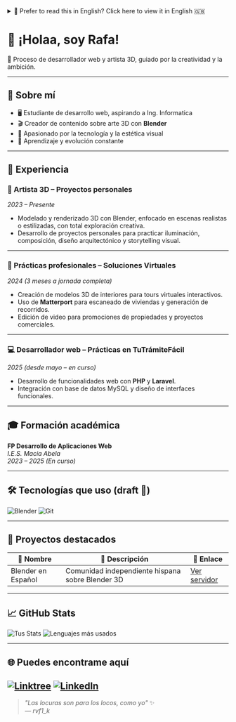 <details>
  <summary>📖 Prefer to read this in English? Click here to view it in English 🇬🇧</summary>
  
# 👋 Hi there, I'm Rafa!

🎨 Web developer in training and 3D artist, driven by creativity and ambition.

---

## 🚀 About Me

- 🖥️ Web development student, aspiring to study Computer Engineering  
- 🎬 Content creator focused on 3D art with **Blender**  
- 🧠 Passionate about technology and visual aesthetics  
- 🎯 Constant learning and growth  

---

## 💼 Experience

### 💻 Web Developer – Internship at **TuTrámiteFácil**  
_2025 (since May – ongoing)_  
- Development of web features using **PHP** and **Laravel**  
- Database integration with MySQL and UI design  
- Active participation in a real startup workflow  

---

### 🧰 3D Artist – Personal Projects  
_2023 – Present_  
- 3D modeling and rendering with Blender, focused on realistic or stylized scenes with full creative freedom  
- Personal projects to practice lighting, composition, architectural design, and visual storytelling  

---

### 🏢 Internship – Soluciones Virtuales  
_2024 (3 months full-time)_  
- 3D modeling of interior spaces for interactive virtual tours  
- Use of **Matterport** to scan real estate and generate walkthroughs  
- Video editing for property promotions and commercial content  

---

## 🎓 Education

**Vocational Training in Web Application Development**  
_I.E.S. Macia Abela_  
_2024 – 2025 (In progress)_

---

## 🛠️ Technologies I Use (draft 📄)
<!---
![HTML5](https://img.shields.io/badge/-HTML5-E34F26?style=flat-square&logo=html5&logoColor=ffffff)
![CSS3](https://img.shields.io/badge/-CSS3-1572B6?style=flat-square&logo=css3)
![JavaScript](https://img.shields.io/badge/-JavaScript-F7DF1E?style=flat-square&logo=javascript&logoColor=000)
![PHP](https://img.shields.io/badge/-PHP-777BB4?style=flat-square&logo=php&logoColor=fff)
![MySQL](https://img.shields.io/badge/-MySQL-4479A1?style=flat-square&logo=mysql&logoColor=fff)
![Git](https://img.shields.io/badge/-Git-F05032?style=flat-square&logo=git&logoColor=fff)
--->

![Blender](https://img.shields.io/badge/-Blender-F5792A?style=flat-square&logo=blender&logoColor=white)
![Git](https://img.shields.io/badge/-Git-F05032?style=flat-square&logo=git&logoColor=fff)

---

## 🧩 Highlight Projects

| 🌟 Name | 📝 Description | 🔗 Link |
|--------|----------------|--------|
| Blender en Español | Independent Spanish-speaking Blender 3D community | [Join server](https://discord.gg/Blender-en-espanol) |

---

## 📈 GitHub Stats

![Your Stats](https://github-readme-stats.vercel.app/api?username=Dansoru&show_icons=true&theme=radical&hide_title=true)
![Top Languages](https://github-readme-stats.vercel.app/api/top-langs/?username=Dansoru&layout=compact&theme=radical)

---

## 🌐 You can find me here
<!---
[![Discord](https://img.shields.io/badge/Discord-%237289DA?style=for-the-badge&logo=discord&logoColor=white)](https://discord.gg/your-server)
[![YouTube](https://img.shields.io/badge/YouTube-%23FF0000?style=for-the-badge&logo=youtube&logoColor=white)](https://youtube.com/your-channel)
[![Portfolio](https://img.shields.io/badge/Portfolio-%2312100E?style=for-the-badge&logo=githubpages&logoColor=white)](https://yourwebsite.dev)
--->

[![Linktree](https://img.shields.io/badge/Linktree-39E09B?style=for-the-badge&logo=linktree&logoColor=white)](https://linktr.ee/hisoru__)
[![LinkedIn](https://img.shields.io/badge/LinkedIn-0A66C2?style=for-the-badge&logo=linkedin&logoColor=white)](https://www.linkedin.com/in/your_profile)

---

> _"Crazy things are for crazy people – like me"_ ✨  
> _— rvf1_k_

<br><br><br><br><br><br>

  🍃 <strong>There's nothing else here. Well... in Spanish [⬆️](https://github.com/Dansoru#-hi-there-im-rafa)</strong>  
  
<br><br><br><br><br><br><br><br>

</details>

  # 👋 ¡Holaa, soy Rafa!

🎨 Proceso de desarrollador web y artista 3D, guiado por la creatividad y la ambición.

---

## 🚀 Sobre mí

- 🖥️ Estudiante de desarrollo web, aspirando a Ing. Informatica
- 🎬 Creador de contenido sobre arte 3D con **Blender**
- 🧠 Apasionado por la tecnología y la estética visual
- 🎯 Aprendizaje y evolución constante

---

## 💼 Experiencia

### 🧰 Artista 3D – Proyectos personales  
_2023 – Presente_  
- Modelado y renderizado 3D con Blender, enfocado en escenas realistas o estilizadas, con total exploración creativa.  
- Desarrollo de proyectos personales para practicar iluminación, composición, diseño arquitectónico y storytelling visual.

---

### 🏢 Prácticas profesionales – Soluciones Virtuales  
_2024 (3 meses a jornada completa)_  
- Creación de modelos 3D de interiores para tours virtuales interactivos.  
- Uso de **Matterport** para escaneado de viviendas y generación de recorridos.  
- Edición de video para promociones de propiedades y proyectos comerciales.  

---

### 💻 Desarrollador web – Prácticas en **TuTrámiteFácil**  
_2025 (desde mayo – en curso)_  
- Desarrollo de funcionalidades web con **PHP** y **Laravel**.  
- Integración con base de datos MySQL y diseño de interfaces funcionales.  

---

## 🎓 Formación académica

**FP Desarrollo de Aplicaciones Web**  
_I.E.S. Macia Abela_  
_2023 – 2025 (En curso)_

---



## 🛠️ Tecnologías que uso (draft 📄)
<!---
![HTML5](https://img.shields.io/badge/-HTML5-E34F26?style=flat-square&logo=html5&logoColor=ffffff)
![CSS3](https://img.shields.io/badge/-CSS3-1572B6?style=flat-square&logo=css3)
![JavaScript](https://img.shields.io/badge/-JavaScript-F7DF1E?style=flat-square&logo=javascript&logoColor=000)
![PHP](https://img.shields.io/badge/-PHP-777BB4?style=flat-square&logo=php&logoColor=fff)
![MySQL](https://img.shields.io/badge/-MySQL-4479A1?style=flat-square&logo=mysql&logoColor=fff)
![Git](https://img.shields.io/badge/-Git-F05032?style=flat-square&logo=git&logoColor=fff)
--->

![Blender](https://img.shields.io/badge/-Blender-F5792A?style=flat-square&logo=blender&logoColor=white)
![Git](https://img.shields.io/badge/-Git-F05032?style=flat-square&logo=git&logoColor=fff)

---

## 🧩 Proyectos destacados

| 🌟 Nombre | 📝 Descripción | 🔗 Enlace |
|----------|----------------|----------|
| Blender en Español | Comunidad independiente hispana sobre Blender 3D | [Ver servidor](https://discord.gg/Blender-en-espanol) |

---

## 📈 GitHub Stats

![Tus Stats](https://github-readme-stats.vercel.app/api?username=Dansoru&show_icons=true&theme=radical&hide_title=true)
![Lenguajes más usados](https://github-readme-stats.vercel.app/api/top-langs/?username=Dansoru&layout=compact&theme=radical)

---

## 🌐 Puedes encontrame aquí
<!---
[![Discord](https://img.shields.io/badge/Discord-%237289DA?style=for-the-badge&logo=discord&logoColor=white)](https://discord.gg/tu-servidor)
[![YouTube](https://img.shields.io/badge/YouTube-%23FF0000?style=for-the-badge&logo=youtube&logoColor=white)](https://youtube.com/tu-canal)
[![Portfolio](https://img.shields.io/badge/Portfolio-%2312100E?style=for-the-badge&logo=githubpages&logoColor=white)](https://tuweb.dev)
--->

[![Linktree](https://img.shields.io/badge/Linktree-39E09B?style=for-the-badge&logo=linktree&logoColor=white)](https://linktr.ee/hisoru__)
[![LinkedIn](https://img.shields.io/badge/LinkedIn-0A66C2?style=for-the-badge&logo=linkedin&logoColor=white)](https://www.linkedin.com/in/tu_usuario)
---

> _"Las locuras son para los locos, como yo"_ ✨  
> _— rvf1_k_


<!---
Dansoru/Dansoru is a ✨ special ✨ repository because its `README.md` (this file) appears on your GitHub profile.
You can click the Preview link to take a look at your changes.
--->
